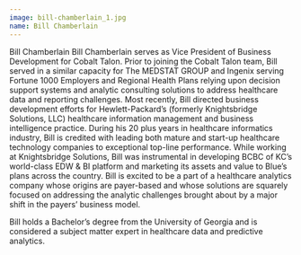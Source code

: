 ```yaml
---
image: bill-chamberlain_1.jpg
name: Bill Chamberlain 
---
```

Bill Chamberlain Bill Chamberlain serves as Vice President of Business Development for Cobalt Talon. Prior to joining the Cobalt Talon team, Bill served in a similar capacity for The MEDSTAT GROUP and Ingenix serving Fortune 1000 Employers and Regional Health Plans relying upon decision support systems and analytic consulting solutions to address healthcare data and reporting challenges. Most recently, Bill directed business development efforts for Hewlett-Packard’s (formerly Knightsbridge Solutions, LLC) healthcare information management and business intelligence practice. During his 20 plus years in healthcare informatics industry, Bill is credited with leading both mature and start-up healthcare technology companies to exceptional top-line performance. While working at Knightsbridge Solutions, Bill was instrumental in developing BCBC of KC’s world-class EDW & BI platform and marketing its assets and value to Blue’s plans across the country. Bill is excited to be a part of a healthcare analytics company whose origins are payer-based and whose solutions are squarely focused on addressing the analytic challenges brought about by a major shift in the payers’ business model.

Bill holds a Bachelor’s degree from the University of Georgia and is considered a subject matter expert in healthcare data and predictive analytics.
